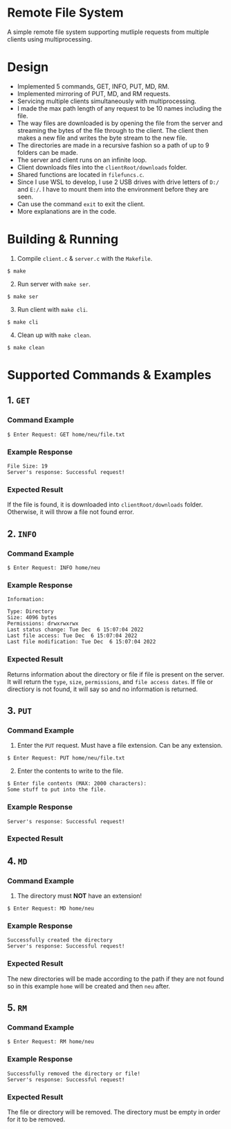 # Remote File System

A simple remote file system supporting mutliple requests from multiple clients using multiprocessing.

# Design
- Implemented 5 commands, GET, INFO, PUT, MD, RM.
- Implemented mirroring of PUT, MD, and RM requests.
- Servicing multiple clients simultaneously with multiprocessing.
- I made the max path length of any request to be 10 names including the file.
- The way files are downloaded is by opening the file from the server and streaming the bytes of the file through to the client. The client then makes a new file and writes the byte stream to the new file.
- The directories are made in a recursive fashion so a path of up to 9 folders can be made.
- The server and client runs on an infinite loop.
- Client downloads files into the `clientRoot/downloads` folder.
- Shared functions are located in `filefuncs.c`.
- Since I use WSL to develop, I use 2 USB drives with drive letters of `D:/` and `E:/`. I have to mount them into the environment before they are seen.
- Can use the command `exit` to exit the client. 
- More explanations are in the code.

# Building & Running
1. Compile `client.c` & `server.c` with the `Makefile`.
```
$ make
```
2. Run server with `make ser`.
```
$ make ser
```
3. Run client with `make cli`.
```
$ make cli
```
4. Clean up with `make clean`.
```
$ make clean
```

# Supported Commands & Examples

## 1. `GET`
### Command Example
```
$ Enter Request: GET home/neu/file.txt
``` 
### Example Response
```
File Size: 19
Server's response: Successful request!
```

### Expected Result
If the file is found, it is downloaded into `clientRoot/downloads` folder. Otherwise, it will throw a file not found error.

## 2. `INFO`
### Command Example
```
$ Enter Request: INFO home/neu
```

### Example Response
```
Information:

Type: Directory
Size: 4096 bytes
Permissions: drwxrwxrwx
Last status change: Tue Dec  6 15:07:04 2022
Last file access: Tue Dec  6 15:07:04 2022
Last file modification: Tue Dec  6 15:07:04 2022
```
### Expected Result
Returns information about the directory or file if file is present on the server. It will return the `type`, `size`, `permissions`, and `file access dates`. If file or directiory is not found, it will say so and no information is returned.

## 3. `PUT`
### Command Example
1. Enter the `PUT` request. Must have a file extension. Can be any extension.
```
$ Enter Request: PUT home/neu/file.txt
```
2. Enter the contents to write to the file.
```
$ Enter file contents (MAX: 2000 characters):
Some stuff to put into the file.
```

### Example Response
```
Server's response: Successful request!
```

### Expected Result

## 4. `MD`
### Command Example
1. The directory must **NOT** have an extension! 
```
$ Enter Request: MD home/neu
```

### Example Response
```
Successfully created the directory
Server's response: Successful request!
```

### Expected Result
The new directories will be made according to the path if they are not found so in this example `home` will be created and then `neu` after.

## 5. `RM`
### Command Example
```
$ Enter Request: RM home/neu
```
### Example Response
```
Successfully removed the directory or file!
Server's response: Successful request!
```
### Expected Result
The file or directory will be removed. The directory must be empty in order for it to be removed.
